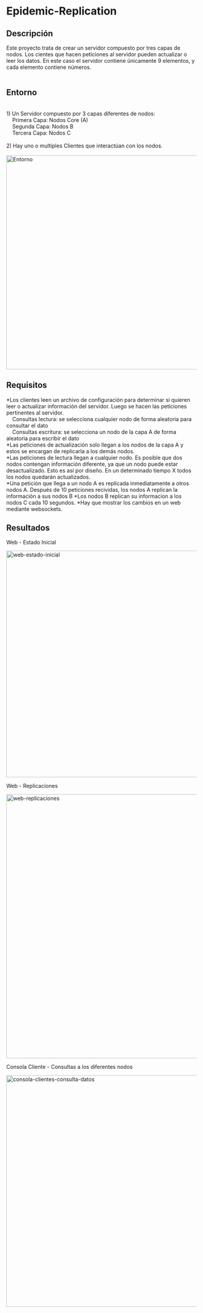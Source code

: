 # Epidemic-Replication

<h2>Descripción</h2>
Este proyecto trata de crear un servidor compuesto por tres capas de nodos. Los cientes que hacen peticiones al servidor pueden actualizar o leer los datos. En este caso el servidor contiene únicamente 9 elementos, y cada elemento contiene números.<br>
<br>

<h2>Entorno</h2>
<br>
1) Un Servidor compuesto por 3 capas diferentes de nodos:<br>
    Primera Capa: Nodos Core (A)<br>
    Segunda Capa: Nodos B<br>
    Tercera Capa: Nodos C<br>
<br>
2) Hay uno o multiples Clientes que interactúan con los nodos.<br>
<br>

<img width="567" alt="Entorno" src="https://user-images.githubusercontent.com/24244834/100252744-fb812000-2f1e-11eb-9161-7f3276a6a00c.png">


<h2>Requisitos</h2>

*Los clientes leen un archivo de configuración para determinar si quieren leer o actualizar información del servidor. Luego se hacen las peticiones pertinentes al servidor.<br>
    Consultas lectura: se selecciona cualquier nodo de forma aleatoria para consultar el dato<br>
    Consultas escritura: se selecciona un nodo de la capa A de forma aleatoria para escribir el dato<br>
*Las peticiones de actualización solo llegan a los nodos de la capa A y estos se encargan de replicarla a los demás nodos.<br>
*Las peticiones de lectura llegan a cualquier nodo. Es posible que dos nodos contengan información diferente, ya que un nodo puede estar desactualizado. Esto es así por diseño. En un determinado tiempo X todos los nodos quedarán actualizados.<br>
*Una petición que llega a un nodo A es replicada inmediatamente a otros nodos A. Después de 10 peticiones recividas, los nodos A replican la información a sus nodos B
*Los nodos B replican su informacion a los nodos C cada 10 segundos.
*Hay que mostrar los cambios en un web mediante websockets.

<h2>Resultados</h2>

Web - Estado Inicial

<img width="600" alt="web-estado-inicial" src="https://user-images.githubusercontent.com/24244834/100253606-156f3280-2f20-11eb-81fd-24aba25ac04b.png">

Web - Replicaciones

<img width="699" alt="web-replicaciones" src="https://user-images.githubusercontent.com/24244834/100253618-1c964080-2f20-11eb-8870-2d33e5848edd.png">

Consola Cliente - Consultas a los diferentes nodos

<img width="613" alt="consola-clientes-consulta-datos" src="https://user-images.githubusercontent.com/24244834/100253639-23bd4e80-2f20-11eb-9e9b-51ecec91f053.png">





